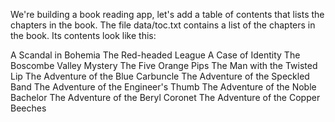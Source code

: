 We're building a book reading app, let's add a table of contents that lists the chapters in the book. The file data/toc.txt contains a list of the chapters in the book. Its contents look like this:

A Scandal in Bohemia
The Red-headed League
A Case of Identity
The Boscombe Valley Mystery
The Five Orange Pips
The Man with the Twisted Lip
The Adventure of the Blue Carbuncle
The Adventure of the Speckled Band
The Adventure of the Engineer's Thumb
The Adventure of the Noble Bachelor
The Adventure of the Beryl Coronet
The Adventure of the Copper Beeches
